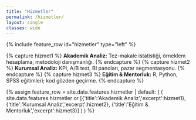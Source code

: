 ```yaml
---
title: "Hizmetler"
permalink: /hizmetler/
layout: single
classes: wide
---
```


{% include feature_row id="hizmetler" type="left" %}

{% capture hizmet1 %}
**Akademik Analiz:** Tez-makale istatistiği, örneklem hesaplama, metodoloji danışmanlığı.
{% endcapture %}
{% capture hizmet2 %}
**Kurumsal Analiz:** KPI, A/B test, BI panoları, pazar segmentasyonu.
{% endcapture %}
{% capture hizmet3 %}
**Eğitim & Mentorluk:** R, Python, SPSS eğitimleri; kod gözden geçirme.
{% endcapture %}

{% assign feature_row = site.data.features.hizmetler | default: 
  ( 
    ( site.data.features.hizmetler or
      [{'title':'Akademik Analiz','excerpt':hizmet1},
       {'title':'Kurumsal Analiz','excerpt':hizmet2},
       {'title':'Eğitim & Mentorluk','excerpt':hizmet3}]
    )
  )
%}
